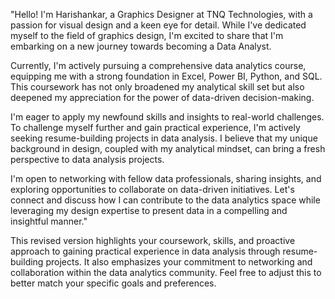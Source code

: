"Hello! I'm Harishankar, a Graphics Designer at TNQ Technologies, with a passion for visual design and a keen eye for detail. While I've dedicated myself to the field of graphics design, I'm excited to share that I'm embarking on a new journey towards becoming a Data Analyst.
 
Currently, I'm actively pursuing a comprehensive data analytics course, equipping me with a strong foundation in Excel, Power BI, Python, and SQL. This coursework has not only broadened my analytical skill set but also deepened my appreciation for the power of data-driven decision-making.
 
I'm eager to apply my newfound skills and insights to real-world challenges. To challenge myself further and gain practical experience, I'm actively seeking resume-building projects in data analysis. I believe that my unique background in design, coupled with my analytical mindset, can bring a fresh perspective to data analysis projects.
 
I'm open to networking with fellow data professionals, sharing insights, and exploring opportunities to collaborate on data-driven initiatives. Let's connect and discuss how I can contribute to the data analytics space while leveraging my design expertise to present data in a compelling and insightful manner."
 
This revised version highlights your coursework, skills, and proactive approach to gaining practical experience in data analysis through resume-building projects. It also emphasizes your commitment to networking and collaboration within the data analytics community. Feel free to adjust this to better match your specific goals and preferences.
